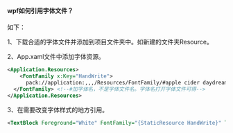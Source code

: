 #### wpf如何引用字体文件？

如下：

1、下载合适的字体文件并添加到项目文件夹中。如新建的文件夹Resource。

2、App.xaml文件中添加字体资源。

```xml
<Application.Resources>
	<FontFamily x:Key="HandWrite">
      pack://application:,,,/Resources/FontFamily/#apple cider daydreams
  </FontFamily> <!--#加字体名，不是字体文件名。字体名打开字体文件可得-->
</Application.Resources>    
```

3、在需要改变字体样式的地方引用。

```xml
<TextBlock Foreground="White" FontFamily="{StaticResource HandWrite}" Text="GegSYS" />
```

